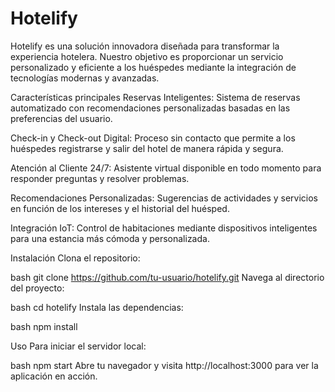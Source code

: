 # Hotelify

Hotelify es una solución innovadora diseñada para transformar la experiencia hotelera. Nuestro objetivo es proporcionar un servicio personalizado y eficiente a los huéspedes mediante la integración de tecnologías modernas y avanzadas.

Características principales
Reservas Inteligentes: Sistema de reservas automatizado con recomendaciones personalizadas basadas en las preferencias del usuario.

Check-in y Check-out Digital: Proceso sin contacto que permite a los huéspedes registrarse y salir del hotel de manera rápida y segura.

Atención al Cliente 24/7: Asistente virtual disponible en todo momento para responder preguntas y resolver problemas.

Recomendaciones Personalizadas: Sugerencias de actividades y servicios en función de los intereses y el historial del huésped.

Integración IoT: Control de habitaciones mediante dispositivos inteligentes para una estancia más cómoda y personalizada.

Instalación
Clona el repositorio:

bash
git clone https://github.com/tu-usuario/hotelify.git
Navega al directorio del proyecto:

bash
cd hotelify
Instala las dependencias:

bash
npm install

Uso
Para iniciar el servidor local:

bash
npm start
Abre tu navegador y visita http://localhost:3000 para ver la aplicación en acción.
